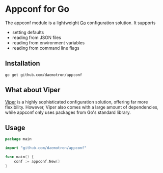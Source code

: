 # Appconf for Go

The appconf module is a lightweight [Go](https://go.dev) configuration solution. It supports

* setting defaults
* reading from JSON files
* reading from environment variables
* reading from command line flags

## Installation

```shell
go get github.com/daemotron/appconf
```

## What about Viper

[Viper](https://github.com/spf13/viper) is a highly sophisticated configuration solution, offering
far more flexibility. However, Viper also comes with a large amount of dependencies, while appconf
only uses packages from Go's standard library.

## Usage

```go
package main

import "github.com/daemotron/appconf"

func main() {
    conf := appconf.New()
}
```